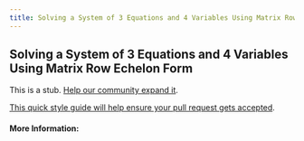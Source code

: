 ```yaml
---
title: Solving a System of 3 Equations and 4 Variables Using Matrix Row Echelon Form
---
```

## Solving a System of 3 Equations and 4 Variables Using Matrix Row Echelon Form

This is a stub. [Help our community expand it](https://github.com/freecodecamp/guides/tree/master/src/pages/articles/math/solving-a-system-of-3-equations-and-4-variables-using-matrix-row-echelon-form/index.md).

[This quick style guide will help ensure your pull request gets accepted](https://github.com/freecodecamp/guides/blob/master/README.md).

<!-- The article goes here, in GitHub-flavored Markdown. Feel free to add YouTube videos, images, and CodePen/JSBin embeds  -->

#### More Information:
<!-- Please add any articles you think might be helpful to read before writing the article -->


